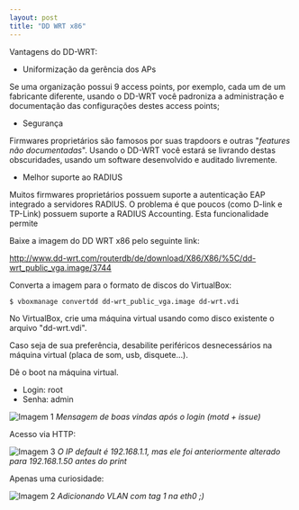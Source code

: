 ```yaml
---
layout: post
title: "DD WRT x86"
---
```


Vantagens do DD-WRT:

* Uniformização da gerência dos APs

Se uma organização possui 9 access points, por exemplo, cada um de um fabricante diferente, usando o DD-WRT você padroniza a administração e documentação das configurações destes access points;

* Segurança

Firmwares proprietários são famosos por suas trapdoors e outras "*features não documentadas*". Usando o DD-WRT você estará se livrando destas obscuridades, usando um software desenvolvido e auditado livremente.

* Melhor suporte ao RADIUS

Muitos firmwares proprietários possuem suporte a autenticação EAP integrado a servidores RADIUS. O problema é que poucos (como D-link e TP-Link) possuem suporte a RADIUS Accounting. Esta funcionalidade permite 

Baixe a imagem do DD WRT x86 pelo seguinte link:

http://www.dd-wrt.com/routerdb/de/download/X86/X86/%5C/dd-wrt_public_vga.image/3744

Converta a imagem para o formato de discos do VirtualBox:

```bash
$ vboxmanage convertdd dd-wrt_public_vga.image dd-wrt.vdi
```

No VirtualBox, crie uma máquina virtual usando como disco existente o arquivo "dd-wrt.vdi".

Caso seja de sua preferência, desabilite periféricos desnecessários na máquina virtual (placa de som, usb, disquete...).

Dê o boot na máquina virtual.

* Login: root
* Senha: admin

![Imagem 1](https://raw.githubusercontent.com/m0blabs/m0blabs.github.io/master/images/2016-12-18/imagem1.png)
*Mensagem de boas vindas após o login (motd + issue)*

Acesso via HTTP:

![Imagem 3](https://raw.githubusercontent.com/m0blabs/m0blabs.github.io/master/images/2016-12-18/imagem3.png)
*O IP default é 192.168.1.1, mas ele foi anteriormente alterado para 192.168.1.50 antes do print*

Apenas uma curiosidade:

![Imagem 2](https://raw.githubusercontent.com/m0blabs/m0blabs.github.io/master/images/2016-12-18/imagem2.png)
*Adicionando VLAN com tag 1 na eth0 ;)*

